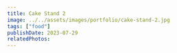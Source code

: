 ```yaml
---
title: Cake Stand 2
image: ../../assets/images/portfolio/cake-stand-2.jpg
tags: ["food"]
publishDate: 2023-07-29
relatedPhotos:
---
```

